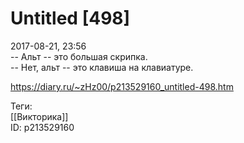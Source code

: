 Untitled [498]
===============

   
 2017-08-21, 23:56   
  -- Альт -- это большая скрипка.   
 -- Нет, альт -- это клавиша на клавиатуре.   
    
 <https://diary.ru/~zHz00/p213529160_untitled-498.htm>   
   
 Теги:   
 [[Викторика]]   
 ID: p213529160